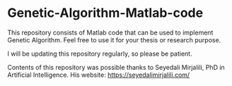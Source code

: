 # Genetic-Algorithm-Matlab-code
This repository consists of Matlab code that can be used to implement Genetic Algorithm. Feel free to use it for your thesis or research purpose.

I will be updating this repository regularly, so please be patient.

Contents of this repository was possible thanks to Seyedali Mirjalili, PhD in Artificial Intelligence.
His website: https://seyedalimirjalili.com/
